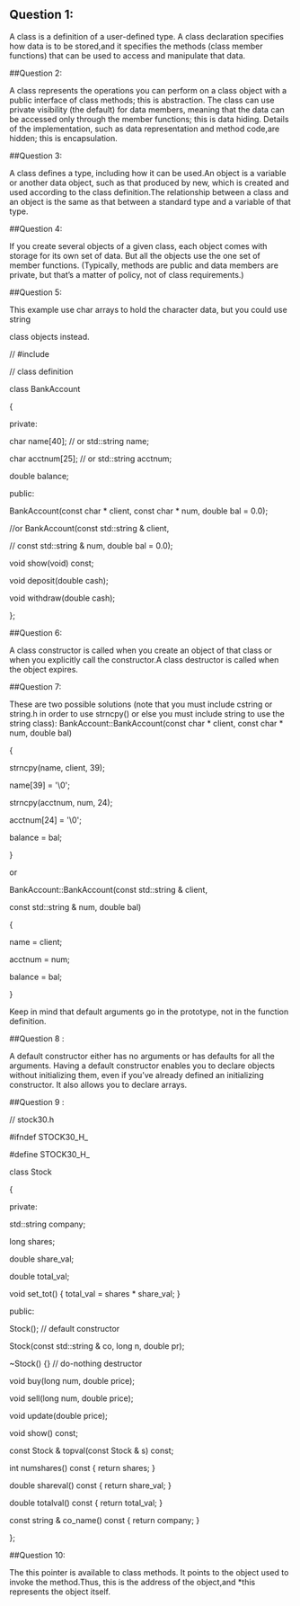 ## Question 1:

A class is a definition of a user-defined type.
A class declaration specifies how data is to be stored,and it specifies the methods (class member functions) that can be used
to access and manipulate that data.

##Question 2:

 A class represents the operations you can perform on a class object with a public interface of class methods; this is abstraction.
The class can use private visibility (the default) for data members, meaning that the data can be accessed only through the member functions; this is data hiding.
Details of the implementation, such as data representation and method code,are hidden; this is encapsulation.

##Question 3:

 A class defines a type, including how it can be used.An object is a variable or
another data object, such as that produced by new, which is created and used
according to the class definition.The relationship between a class and an object is
the same as that between a standard type and a variable of that type.

##Question 4:

 If you create several objects of a given class, each object comes with storage for its
own set of data. But all the objects use the one set of member functions. (Typically,
methods are public and data members are private, but that’s a matter of policy, not
of class requirements.)

##Question 5:

 This example use char arrays to hold the character data, but you could use string
 
class objects instead.

// #include <cstring>

// class definition

class BankAccount

{

private:

char name[40]; // or std::string name;

char acctnum[25]; // or std::string acctnum;

double balance;

public:

BankAccount(const char * client, const char * num, double bal = 0.0);

//or BankAccount(const std::string & client,

// const std::string & num, double bal = 0.0);

void show(void) const;

void deposit(double cash);

void withdraw(double cash);

};

##Question 6:

 A class constructor is called when you create an object of that class or when you
explicitly call the constructor.A class destructor is called when the object expires.

##Question 7:

 These are two possible solutions (note that you must include cstring or string.h
in order to use strncpy() or else you must include string to use the string
class):
BankAccount::BankAccount(const char * client, const char * num, double bal)

{

strncpy(name, client, 39);

name[39] = '\0';

strncpy(acctnum, num, 24);

acctnum[24] = '\0';

balance = bal;

}

or

BankAccount::BankAccount(const std::string & client,

const std::string & num, double bal)

{

name = client;

acctnum = num;

balance = bal;

}

Keep in mind that default arguments go in the prototype, not in the function definition.

##Question 8 :

A default constructor either has no arguments or has defaults for all the arguments.
Having a default constructor enables you to declare objects without initializing
them, even if you’ve already defined an initializing constructor. It also allows you to
declare arrays.

##Question 9 :

 // stock30.h

\#ifndef STOCK30_H_

\#define STOCK30_H_

class Stock

{

private:

std::string company;

long shares;

double share_val;

double total_val;

void set_tot() { total_val = shares * share_val; }

public:

Stock(); // default constructor

Stock(const std::string & co, long n, double pr);

~Stock() {} // do-nothing destructor

void buy(long num, double price);

void sell(long num, double price);

void update(double price);

void show() const;

const Stock & topval(const Stock & s) const;

int numshares() const { return shares; }

double shareval() const { return share_val; }

double totalval() const { return total_val; }

const string & co_name() const { return company; }

};

##Question 10:

 The this pointer is available to class methods. It points to the object used to
invoke the method.Thus, this is the address of the object,and *this represents the
object itself.

